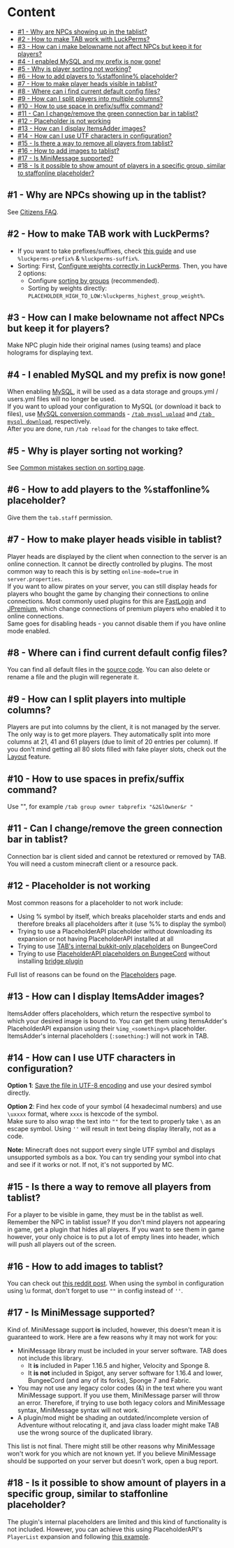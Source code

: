 # Content
* [#1 - Why are NPCs showing up in the tablist?](#1---why-are-npcs-showing-up-in-the-tablist)
* [#2 - How to make TAB work with LuckPerms?](#2---how-to-make-tab-work-with-luckperms)
* [#3 - How can i make belowname not affect NPCs but keep it for players?](#3---how-can-i-make-belowname-not-affect-npcs-but-keep-it-for-players)
* [#4 - I enabled MySQL and my prefix is now gone!](#4---i-enabled-mysql-and-my-prefix-is-now-gone)
* [#5 - Why is player sorting not working?](#6---why-is-player-sorting-not-working)
* [#6 - How to add players to %staffonline% placeholder?](#7---how-to-add-players-to-the-staffonline-placeholder)
* [#7 - How to make player heads visible in tablist?](#8---how-to-make-player-heads-visible-in-tablist)
* [#8 - Where can i find current default config files?](https://github.com/NEZNAMY/TAB/tree/master/shared/src/main/resources)
* [#9 - How can I split players into multiple columns?](#10---how-can-i-split-players-into-multiple-columns)
* [#10 - How to use space in prefix/suffix command?](#11---how-to-use-spaces-in-prefixsuffix-command)
* [#11 - Can I change/remove the green connection bar in tablist?](#12---can-i-changeremove-the-green-connection-bar-in-tablist)
* [#12 - Placeholder is not working](#13---placeholder-is-not-working)
* [#13 - How can I display ItemsAdder images?](#14---how-can-i-display-itemsadder-images)
* [#14 - How can I use UTF characters in configuration?](#15---how-can-i-use-utf-characters-in-configuration)
* [#15 - Is there a way to remove all players from tablist?](#16---is-there-a-way-to-remove-all-players-from-tablist)
* [#16 - How to add images to tablist?](#17---how-to-add-images-to-tablist)
* [#17 - Is MiniMessage supported?](#18---is-minimessage-supported)
* [#18 - Is it possible to show amount of players in a specific group, similar to staffonline placeholder?](#19---is-it-possible-to-show-amount-of-players-in-a-specific-group-similar-to-staffonline-placeholder)

## #1 - Why are NPCs showing up in the tablist?
See [Citizens FAQ](https://wiki.citizensnpcs.co/Frequently_Asked_Questions#Why_are_NPCs_showing_up_in_the_tablist.3F).

## #2 - How to make TAB work with LuckPerms?
* If you want to take prefixes/suffixes, check [this guide](https://github.com/NEZNAMY/TAB/wiki/Mini-guides-collection#taking-prefixessuffixes-from-permission-plugin) and use `%luckperms-prefix%` & `%luckperms-suffix%`.
* Sorting:
  First, [Configure weights correctly in LuckPerms](https://github.com/NEZNAMY/TAB/wiki/How-to-setup-weights-priorities#luckperms). Then, you have 2 options:
  * Configure [sorting by groups](https://github.com/NEZNAMY/TAB/wiki/Feature-guide:-Sorting-players-in-tablist#groups) (recommended).
  * Sorting by weights directly: `PLACEHOLDER_HIGH_TO_LOW:%luckperms_highest_group_weight%`.

## #3 - How can I make belowname not affect NPCs but keep it for players?
Make NPC plugin hide their original names (using teams) and place holograms for displaying text.

## #4 - I enabled MySQL and my prefix is now gone!
When enabling [MySQL](https://github.com/NEZNAMY/TAB/wiki/MySQL), it will be used as a data storage and groups.yml / users.yml files will no longer be used.  
If you want to upload your configuration to MySQL (or download it back to files), use [MySQL conversion commands](https://github.com/NEZNAMY/TAB/wiki/MySQL#data-conversion) - [`/tab mysql upload`](https://github.com/NEZNAMY/TAB/wiki/MySQL#uploading-from-files-to-mysql) and [`/tab mysql download`](https://github.com/NEZNAMY/TAB/wiki/MySQL#downloading-from-mysql-to-files), respectively.  
After you are done, run `/tab reload` for the changes to take effect.

## #5 - Why is player sorting not working?
See [Common mistakes section on sorting page](https://github.com/NEZNAMY/TAB/wiki/Feature-guide:-Sorting-players-in-tablist#common-mistakes).

## #6 - How to add players to the %staffonline% placeholder?
Give them the `tab.staff` permission.

## #7 - How to make player heads visible in tablist?
Player heads are displayed by the client when connection to the server is an online connection. It cannot be directly controlled by plugins. The most common way to reach this is by setting `online-mode=true` in `server.properties`.  
If you want to allow pirates on your server, you can still display heads for players who bought the game by changing their connections to online connections. Most commonly used plugins for this are [FastLogin](https://www.spigotmc.org/resources/14153/) and [JPremium](https://www.spigotmc.org/resources/27766/), which change connections of premium players who enabled it to online connections.  
Same goes for disabling heads - you cannot disable them if you have online mode enabled.

## #8 - Where can i find current default config files?
You can find all default files in the [source code](https://github.com/NEZNAMY/TAB/tree/master/shared/src/main/resources). You can also delete or rename a file and the plugin will regenerate it.

## #9 - How can I split players into multiple columns?
Players are put into columns by the client, it is not managed by the server. The only way is to get more players. They automatically split into more columns at 21, 41 and 61 players (due to limit of 20 entries per column). If you don't mind getting all 80 slots filled with fake player slots, check out the [Layout](https://github.com/NEZNAMY/TAB/wiki/Feature-guide:-Layout) feature.

## #10 - How to use spaces in prefix/suffix command?
Use "", for example `/tab group owner tabprefix "&2&lOwner&r "`

## #11 - Can I change/remove the green connection bar in tablist?
Connection bar is client sided and cannot be retextured or removed by TAB. You will need a custom minecraft client or a resource pack.

## #12 - Placeholder is not working
Most common reasons for a placeholder to not work include:
* Using % symbol by itself, which breaks placeholder starts and ends and therefore breaks all placeholders after it (use %% to display the symbol)
* Trying to use a PlaceholderAPI placeholder without downloading its expansion or not having PlaceholderAPI installed at all
* Trying to use [TAB's internal bukkit-only placeholders](https://github.com/NEZNAMY/TAB/wiki/Placeholders#bukkit-only) on BungeeCord
* Trying to use [PlaceholderAPI placeholders on BungeeCord](https://github.com/NEZNAMY/TAB/wiki/How-to-set-up-PlaceholderAPI-support-on-bungeecord) without installing [bridge plugin](https://www.mc-market.org/resources/20631/)

Full list of reasons can be found on the [Placeholders](https://github.com/NEZNAMY/TAB/wiki/Placeholders#placeholder-is-not-working) page.

## #13 - How can I display ItemsAdder images?
ItemsAdder offers placeholders, which return the respective symbol to which your desired image is bound to. You can get them using ItemsAdder's PlaceholderAPI expansion using their `%img_<something>%` placeholder. ItemsAdder's internal placeholders (`:something:`) will not work in TAB.

## #14 - How can I use UTF characters in configuration?
**Option 1**: [Save the file in UTF-8 encoding](https://github.com/NEZNAMY/TAB/wiki/How-to-save-the-config-in-UTF8-encoding) and use your desired symbol directly.

**Option 2**:  Find hex code of your symbol (4 hexadecimal numbers) and use `\uxxxx` format, where `xxxx` is hexcode of the symbol.  
Make sure to also wrap the text into `""` for the text to properly take `\` as an escape symbol. Using `''` will result in text being display literally, not as a code.

**Note:** Minecraft does not support every single UTF symbol and displays unsupported symbols as a box. You can try sending your symbol into chat and see if it works or not. If not, it's not supported by MC.

## #15 - Is there a way to remove all players from tablist?
For a player to be visible in game, they must be in the tablist as well. Remember the NPC in tablist issue? If you don't mind players not appearing in game, get a plugin that hides all players. If you want to see them in game however, your only choice is to put a lot of empty lines into header, which will push all players out of the screen.

## #16 - How to add images to tablist?
You can check out [this reddit post](https://www.reddit.com/r/admincraft/comments/llrgty/comment/gnswdcz/?utm_source=share&utm_medium=web2x&context=3). When using the symbol in configuration using \u format, don't forget to use `""` in config instead of `''`.

## #17 - Is MiniMessage supported?
Kind of. MiniMessage support **is** included, however, this doesn't mean it is guaranteed to work. Here are a few reasons why it may not work for you:
* MiniMessage library must be included in your server software. TAB does not include this library.
  * It **is** included in Paper 1.16.5 and higher, Velocity and Sponge 8.
  * It **is not** included in Spigot, any server software for 1.16.4 and lower, BungeeCord (and any of its forks), Sponge 7 and Fabric.
* You may not use any legacy color codes (&) in the text where you want MiniMessage support. If you use them, MiniMessage parser will throw an error. Therefore, if trying to use both legacy colors and MiniMessage syntax, MiniMessage syntax will not work.
* A plugin/mod might be shading an outdated/incomplete version of Adventure without relocating it, and java class loader might make TAB use the wrong source of the duplicated library.

This list is not final. There might still be other reasons why MiniMessage won't work for you which are not known yet. If you believe MiniMessage should be supported on your server but doesn't work, open a bug report.

## #18 - Is it possible to show amount of players in a specific group, similar to staffonline placeholder?
The plugin's internal placeholders are limited and this kind of functionality is not included. However, you can achieve this using PlaceholderAPI's `PlayerList` expansion and following [this example](https://github.com/Tanguygab/PlayerList-PlaceholderAPI-Expansion/wiki#list-of-players-in-group).